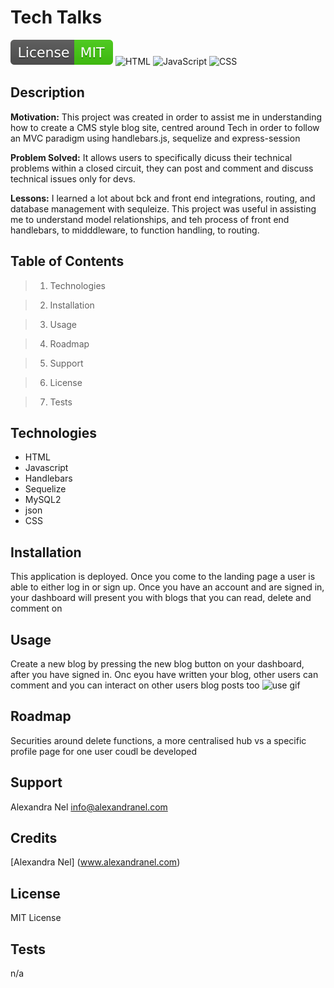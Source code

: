 
# Tech Talks
![License Badge](/license-badge.svg)
![HTML](https://img.shields.io/badge/-HTML5-E34F26?logo=html5&logoColor=white&style=flat)
![JavaScript](https://img.shields.io/badge/-JavaScript-F7DF1E?logo=javascript&logoColor=black&style=flat)
![CSS](https://img.shields.io/badge/-CSS3-1572B6?logo=css3&logoColor=white&style=flat)

        
## Description

**Motivation:** This project was created in order to assist me in understanding how to create a CMS style blog site, centred around Tech in order to follow an MVC paradigm using handlebars.js, sequelize and express-session 

**Problem Solved:** It allows users to specifically dicuss their technical problems within a closed circuit, they can post and comment and discuss technical issues only for devs.  

**Lessons:** I learned a lot about bck and front end integrations, routing, and database management with sequleize. This project was useful in assisting me to understand model relationships, and teh process of front end handlebars, to midddleware, to function handling, to routing. 


## Table of Contents

> 1. Technologies 

> 2. Installation 

> 3. Usage 

> 4. Roadmap 

> 5. Support 

> 6. License 

> 7. Tests 

## Technologies

- HTML
- Javascript
- Handlebars
- Sequelize
- MySQL2
- json
- CSS

## Installation

This application is deployed. Once you come to the landing page a user is able to either log in or sign up. Once you have an account and are signed in, your dashboard will present you with blogs that you can read, delete and comment on 

## Usage

Create a new blog by pressing the new blog button on your dashboard, after you have signed in. Onc eyou have written your blog, other users can comment and you can interact on other users blog posts too
![use gif](./video.gif)

## Roadmap

Securities around delete functions, a more centralised hub vs a specific profile page for one user coudl be developed

## Support

Alexandra Nel info@alexandranel.com

## Credits

[Alexandra Nel] (www.alexandranel.com)

## License
        
MIT License

## Tests
n/a

